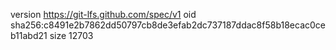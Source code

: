 version https://git-lfs.github.com/spec/v1
oid sha256:c8491e2b7862dd50797cb8de3efab2dc737187ddac8f58b18ecac0ceb11abd21
size 12703

